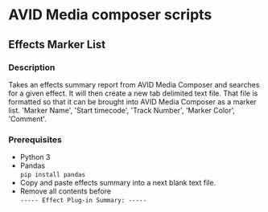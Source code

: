 # AVID Media composer scripts
## Effects Marker List
### Description
Takes an effects summary report from AVID Media Composer and searches for a given effect. It will then create a new tab delimited text file.  That file is formatted so that it can be brought into AVID Media Composer as a marker list.  'Marker Name', 'Start timecode', 'Track Number', 'Marker Color', 'Comment'.

### Prerequisites
- Python 3
- Pandas  
      ```pip install pandas```
- Copy and paste effects summary into a next blank text file.
- Remove all contents before  
      ```----- Effect Plug-in Summary: -----```

